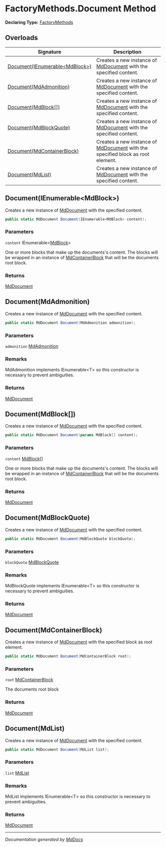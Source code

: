 ﻿# FactoryMethods.Document Method

**Declaring Type:** [FactoryMethods](../index.md)

## Overloads

| Signature                                                       | Description                                                                                                 |
| --------------------------------------------------------------- | ----------------------------------------------------------------------------------------------------------- |
| [Document(IEnumerable\<MdBlock\>)](#documentienumerablemdblock) | Creates a new instance of [MdDocument](../../MdDocument/index.md) with the specified content.               |
| [Document(MdAdmonition)](#documentmdadmonition)                 | Creates a new instance of [MdDocument](../../MdDocument/index.md) with the specified content.               |
| [Document(MdBlock\[\])](#documentmdblock)                       | Creates a new instance of [MdDocument](../../MdDocument/index.md) with the specified content.               |
| [Document(MdBlockQuote)](#documentmdblockquote)                 | Creates a new instance of [MdDocument](../../MdDocument/index.md) with the specified content.               |
| [Document(MdContainerBlock)](#documentmdcontainerblock)         | Creates a new instance of [MdDocument](../../MdDocument/index.md) with the specified block as root element. |
| [Document(MdList)](#documentmdlist)                             | Creates a new instance of [MdDocument](../../MdDocument/index.md) with the specified content.               |

## Document(IEnumerable\<MdBlock\>)

Creates a new instance of [MdDocument](../../MdDocument/index.md) with the specified content.

```csharp
public static MdDocument Document(IEnumerable<MdBlock> content);
```

### Parameters

`content`  IEnumerable\<[MdBlock](../../MdBlock/index.md)\>

One or more blocks that make up the documents's content. The blocks will be wrapped in an instance of [MdContainerBlock](../../MdContainerBlock/index.md) that will be the documents root block.

### Returns

[MdDocument](../../MdDocument/index.md)

## Document(MdAdmonition)

Creates a new instance of [MdDocument](../../MdDocument/index.md) with the specified content.

```csharp
public static MdDocument Document(MdAdmonition admonition);
```

### Parameters

`admonition`  [MdAdmonition](../../Extensions/MdAdmonition/index.md)

### Remarks

MdAdmonition implements IEnumerable\<T\> so this constructor is necessary to prevent ambiguities.

### Returns

[MdDocument](../../MdDocument/index.md)

## Document(MdBlock\[\])

Creates a new instance of [MdDocument](../../MdDocument/index.md) with the specified content.

```csharp
public static MdDocument Document(params MdBlock[] content);
```

### Parameters

`content`  [MdBlock](../../MdBlock/index.md)\[\]

One or more blocks that make up the documents's content. The blocks will be wrapped in an instance of [MdContainerBlock](../../MdContainerBlock/index.md) that will be the documents root block.

### Returns

[MdDocument](../../MdDocument/index.md)

## Document(MdBlockQuote)

Creates a new instance of [MdDocument](../../MdDocument/index.md) with the specified content.

```csharp
public static MdDocument Document(MdBlockQuote blockQuote);
```

### Parameters

`blockQuote`  [MdBlockQuote](../../MdBlockQuote/index.md)

### Remarks

MdBlockQuote implements IEnumerable\<T\> so this constructor is necessary to prevent ambiguities.

### Returns

[MdDocument](../../MdDocument/index.md)

## Document(MdContainerBlock)

Creates a new instance of [MdDocument](../../MdDocument/index.md) with the specified block as root element.

```csharp
public static MdDocument Document(MdContainerBlock root);
```

### Parameters

`root`  [MdContainerBlock](../../MdContainerBlock/index.md)

The documents root block

### Returns

[MdDocument](../../MdDocument/index.md)

## Document(MdList)

Creates a new instance of [MdDocument](../../MdDocument/index.md) with the specified content.

```csharp
public static MdDocument Document(MdList list);
```

### Parameters

`list`  [MdList](../../MdList/index.md)

### Remarks

MdList implements IEnumerable\<T\> so this constructor is necessary to prevent ambiguities.

### Returns

[MdDocument](../../MdDocument/index.md)

___

*Documentation generated by [MdDocs](https://github.com/ap0llo/mddocs)*
